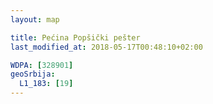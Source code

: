 ```yaml
---
layout: map

title: Pećina Popšički pešter
last_modified_at: 2018-05-17T00:48:10+02:00

WDPA: [328901]
geoSrbija:
  L1_183: [19]
---
```

